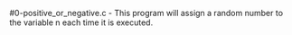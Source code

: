#0-positive_or_negative.c - This program will assign a random number to the variable n each time it is executed.
